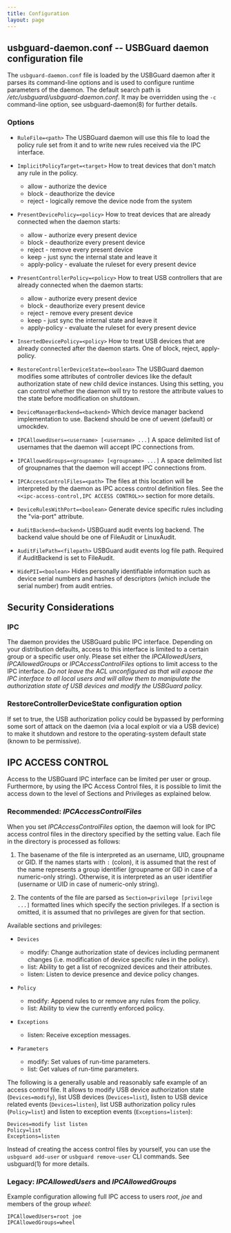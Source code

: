 ```yaml
---
title: Configuration
layout: page
---
```


## usbguard-daemon.conf -- USBGuard daemon configuration file

The `usbguard-daemon.conf` file is loaded by the USBGuard daemon after it parses its command-line options and is used to configure runtime parameters of the daemon. The default search path is _/etc/usbguard/usbguard-daemon.conf_. It may be overridden using the `-c` command-line option, see usbguard-daemon(8) for further details.

### Options

 * `RuleFile=<path>`
   The USBGuard daemon will use this file to load the policy rule set from it and to write new rules received via the IPC interface.

 * `ImplicitPolicyTarget=<target>`
   How to treat devices that don't match any rule in the policy.
    * allow - authorize the device
    * block - deauthorize the device
    * reject - logically remove the device node from the system

 * `PresentDevicePolicy=<policy>`
   How to treat devices that are already connected when the daemon starts:
    * allow - authorize every present device
    * block - deauthorize every present device
    * reject - remove every present device
    * keep - just sync the internal state and leave it
    * apply-policy - evaluate the ruleset for every present device

 * `PresentControllerPolicy=<policy>`
   How to treat USB controllers that are already connected when the daemon starts:
    * allow - authorize every present device
    * block - deauthorize every present device
    * reject - remove every present device
    * keep - just sync the internal state and leave it
    * apply-policy - evaluate the ruleset for every present device

 * `InsertedDevicePolicy=<policy>`
   How to treat USB devices that are already connected after the daemon starts. One of block, reject, apply-policy.

 * `RestoreControllerDeviceState=<boolean>`
   The USBGuard daemon modifies some attributes of controller devices like the default authorization state of new child device instances. Using this setting, you can control whether the daemon will try to restore the attribute values to the state before modification on shutdown.

 * `DeviceManagerBackend=<backend>`
   Which device manager backend implementation to use.
   Backend should be one of uevent (default) or umockdev.

 * `IPCAllowedUsers=<username> [<username> ...]`
   A space delimited list of usernames that the daemon will accept IPC connections from.

 * `IPCAllowedGroups=<groupname> [<groupname> ...]`
   A space delimited list of groupnames that the daemon will accept IPC connections from.

 * `IPCAccessControlFiles=<path>`
   The files at this location will be interpreted by the daemon as IPC access control definition files. See the `<<ipc-access-control,IPC ACCESS CONTROL>>` section for more details.

 * `DeviceRulesWithPort=<boolean>`
   Generate device specific rules including the "via-port" attribute.

 * `AuditBackend=<backend>`
   USBGuard audit events log backend. The backend value should be one of FileAudit or LinuxAudit.

 * `AuditFilePath=<filepath>`
   USBGuard audit events log file path. Required if AuditBackend is set to FileAudit.

 * `HidePII=<boolean>`
     Hides personally identifiable information such as device serial numbers and
     hashes of descriptors (which include the serial number) from audit entries.

## Security Considerations

### IPC

The daemon provides the USBGuard public IPC interface. Depending on your distribution defaults, access to this interface is limited to a certain group or a specific user only. Please set either the _IPCAllowedUsers_, _IPCAllowedGroups_ or _IPCAccessControlFiles_ options to limit access to the IPC interface. *Do not leave the ACL unconfigured as that will expose the IPC interface to all local users and will allow them to manipulate the authorization state of USB devices and modify the USBGuard policy.*

### RestoreControllerDeviceState configuration option

If set to true, the USB authorization policy could be bypassed by performing some sort of attack on the daemon (via a local exploit or via a USB device) to make it shutdown and restore to the operating-system default state (known to be permissive).

## IPC ACCESS CONTROL

Access to the USBGuard IPC interface can be limited per user or group. Furthermore, by using the IPC Access Control files, it is possible to limit the access down to the level of Sections and Privileges as explained below.

### Recommended: _IPCAccessControlFiles_

When you set _IPCAccessControlFiles_ option, the daemon will look for IPC access control files in the directory specified by the setting value. Each file in the directory is processed as follows:

 1. The basename of the file is interpreted as an username, UID, groupname or GID. If the names starts with `:` (colon), it is assumed that the rest of the name represents a group identifier (groupname or GID in case of a numeric-only string). Otherwise, it is interpreted as an user identifier (username or UID in case of numeric-only string).

 2. The contents of the file are parsed as `Section=privilege [privilege ...]` formatted lines which specify the section privileges. If a section is omitted, it is assumed that no privileges are given for that section.

Available sections and privileges:

 * `Devices`
   * modify: Change authorization state of devices including permanent changes (i.e. modification of device specific rules in the policy).
   * list: Ability to get a list of recognized devices and their attributes.
   * listen: Listen to device presence and device policy changes.

 * `Policy`
   * modify: Append rules to or remove any rules from the policy.
   * list: Ability to view the currently enforced policy.

 * `Exceptions`
   * listen: Receive exception messages.

 * `Parameters`
   * modify: Set values of run-time parameters.
   * list: Get values of run-time parameters.

The following is a generally usable and reasonably safe example of an access control file. It allows to modify USB device authorization state (`Devices=modify`), list USB devices (`Devices=list`), listen to USB device related events (`Devices=listen`), list USB authorization policy rules (`Policy=list`) and listen to exception events (`Exceptions=listen`):

    Devices=modify list listen
    Policy=list
    Exceptions=listen

Instead of creating the access control files by yourself, you can use the `usbguard add-user` or `usbguard remove-user` CLI commands. See usbguard(1) for more details.

### Legacy: _IPCAllowedUsers_ and _IPCAllowedGroups_

Example configuration allowing full IPC access to users _root_, _joe_ and members of the group _wheel_:

    IPCAllowedUsers=root joe
    IPCAllowedGroups=wheel
